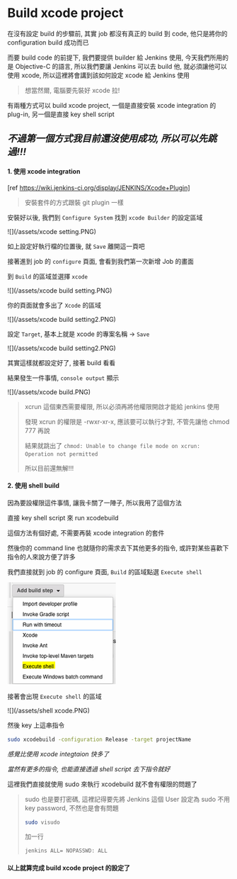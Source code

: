 Build xcode project
====

在沒有設定 build 的步驟前, 其實 job 都沒有真正的 build 到 code, 他只是將你的 configuration build 成功而已

而要 build code 的前提下, 我們要提供 builder 給 Jenkins 使用, 今天我們所用的是 Objective-C 的語言, 所以我們要讓 Jenkins 可以去 build 他, 就必須讓他可以使用 xcode, 所以這裡將會講到該如何設定 xcode 給 Jenkins 使用

> 想當然爾, 電腦要先裝好 xcode 拉!

有兩種方式可以 build xcode project, 一個是直接安裝 xcode integration 的 plug-in, 另一個是直接 key shell script

## _不過第一個方式我目前還沒使用成功, 所以可以先跳過!!!_

#### 1. 使用 xcode integration

[ref https://wiki.jenkins-ci.org/display/JENKINS/Xcode+Plugin]

> 安裝套件的方式跟裝 git plugin 一樣

安裝好以後, 我們到 ```Configure System``` 找到 ```xcode Builder``` 的設定區域

![](/assets/xcode setting.PNG)

如上設定好執行檔的位置後, 就 ```Save``` 離開這一頁吧

接著進到 job 的 ```configure``` 頁面, 會看到我們第一次新增 Job 的畫面

到 ```Build``` 的區域並選擇 ```xcode```

![](/assets/xcode build setting.PNG)

你的頁面就會多出了 ```Xcode``` 的區域

![](/assets/xcode build setting2.PNG)

設定 ```Target```, 基本上就是 xcode 的專案名稱 -> ```Save```

![](/assets/xcode build setting2.PNG)

其實這樣就都設定好了, 接著 build 看看

結果發生一件事情, ```console output``` 顯示

![](/assets/xcode build.PNG)

> xcrun 這個東西需要權限, 所以必須再將他權限開啟才能給 jenkins 使用
>
> 發現 xcrun 的權限是 -rwxr-xr-x, 應該要可以執行才對, 不管先讓他 chmod 777 再說
>
> 結果就跳出了 ```chmod: Unable to change file mode on xcrun: Operation not permitted```
>
> 所以目前還無解!!!

#### 2. 使用 shell build

因為要設權限這件事情, 讓我卡關了一陣子, 所以我用了這個方法

直接 key shell script 來 run xcodebuild

這個方法有個好處, 不需要再裝 xcode integration 的套件

然後你的 command line 也就隨你的需求去下其他更多的指令, 或許對某些喜歡下指令的人來說方便了許多

我們直接就到 job 的 configure 頁面, ```Build``` 的區域點選 ```Execute shell```

![](/assets/shell.PNG)

接著會出現 ```Execute shell``` 的區域

![](/assets/shell xcode.PNG)

然後 key 上這串指令

```bash
sudo xcodebuild -configuration Release -target projectName
```

_感覺比使用 xcode integtaion 快多了_

_當然有更多的指令, 也能直接透過 shell script 去下指令就好_

這裡我們直接就使用 sudo 來執行 xcodebuild 就不會有權限的問題了

> sudo 也是要打密碼, 這裡記得要先將 Jenkins 這個 User 設定為 sudo 不用 key password, 不然也是會有問題
> ```bash
> sudo visudo
> ```
> 加一行
> ```bash
> jenkins ALL= NOPASSWD: ALL
> ```

#### 以上就算完成 build xcode project 的設定了
